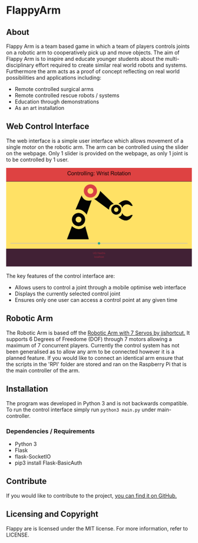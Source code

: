 # FlappyArm

## About

Flappy Arm is a team based game in which a team of players
controls joints on a robotic arm to cooperatively pick up and move
objects. The aim of Flappy Arm is to inspire and educate younger students
about the multi-disciplinary effort required to create similar real world
robots and systems. Furthermore the arm acts as a proof of concept reflecting
on real world possibilities and applications including:

* Remote controlled surgical arms
* Remote controlled rescue robots / systems
* Education through demonstrations
* As an art installation

## Web Control Interface

The web interface is a simple user interface which allows
movement of a single motor on the robotic arm. The arm 
can be controlled using the slider on the webpage. Only 1
slider is provided on the webpage, as only 1 joint is to 
be controlled by 1 user.


![Main control interface for Flappyarm](https://raw.githubusercontent.com/hax0rs/FlappyArm/master/img/control_interface.png "Main Control Interface")


The key features of the control interface are:

* Allows users to control a joint through a mobile optimise web interface
* Displays the currently selected control joint
* Ensures only one user can access a control point at any given time


## Robotic Arm

The Robotic Arm is based off the
[Robotic Arm with 7 Servos by jjshortcut.](http://www.thingiverse.com/thing:2433)
It supports 6 Degrees of Freedome (DOF) through 7 motors allowing a
maximum of 7 concurrent players. Currently the control system has not been
generalised as to allow any arm to be connected however it is a planned feature.
If you would like to connect an identical arm ensure that the scripts in the
'RPI' folder are stored and ran on the Raspberry Pi that is the main controller
of the arm.    


## Installation

The program was developed in Python 3 and is not backwards compatible.
To run the control interface simply run `python3 main.py`
under main-controller.

### Dependencies / Requirements

* Python 3
* Flask
* flask-SocketIO
* pip3 install Flask-BasicAuth



## Contribute

If you would like to contribute to the project, [you can find it on GitHub.](https://github.com/hax0rs/FlappyArm)


## Licensing and Copyright

Flappy are is licensed under the MIT license. For more information,
refer to LICENSE.